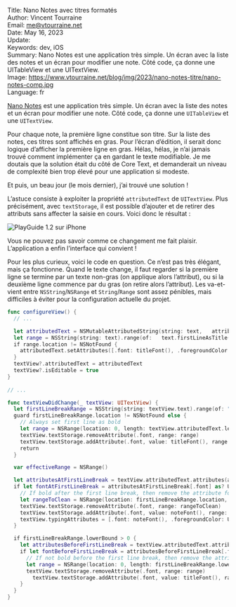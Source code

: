 Title:    Nano Notes avec titres formatés  
Author:   Vincent Tourraine  
Email:    me@vtourraine.net  
Date:     May 16, 2023  
Update:   
Keywords: dev, iOS  
Summary:  Nano Notes est une application très simple. Un écran avec la liste des notes et un écran pour modifier une note. Côté code, ça donne une UITableView et une UITextView.  
Image:    https://www.vtourraine.net/blog/img/2023/nano-notes-titre/nano-notes-comp.jpg  
Language: fr  


[Nano Notes](https://www.studioamanga.com/nanonotes/) est une application très simple. Un écran avec la liste des notes et un écran pour modifier une note. Côté code, ça donne une `UITableView` et une `UITextView`.

Pour chaque note, la première ligne constitue son titre. Sur la liste des notes, ces titres sont affichés en gras. Pour l’écran d’édition, il serait donc logique d’afficher la première ligne en gras. Hélas, hélas, je n’ai jamais trouvé comment implémenter ça en gardant le texte modifiable. Je me doutais que la solution était du côté de Core Text, et demanderait un niveau de complexité bien trop élevé pour une application si modeste.

Et puis, un beau jour (le mois dernier), j’ai trouvé une solution !

L’astuce consiste à exploiter la propriété `attributedText` de `UITextView`. Plus précisément, avec `textStorage`, il est possible d’ajouter et de retirer des attributs sans affecter la saisie en cours. Voici donc le résultat :

![PlayGuide 1.2 sur iPhone](/blog/img/2023/nano-notes-titre/nano-notes-comp.jpg)

Vous ne pouvez pas savoir comme ce changement me fait plaisir. L’application a enfin l’interface qui convient !

Pour les plus curieux, voici le code en question. Ce n’est pas très élégant, mais ça fonctionne. Quand le texte change, il faut regarder si la première ligne se termine par un texte non-gras (on applique alors l’attribut), ou si la deuxième ligne commence par du gras (on retire alors l’attribut). Les va-et-vient entre `NSString`/`NSRange` et `String`/`Range` sont assez pénibles, mais difficiles à éviter pour la configuration actuelle du projet.

``` swift
func configureView() {
  // ...

  let attributedText = NSMutableAttributedString(string: text,   attributes: [.font: noteFont(), .foregroundColor: UIColor.label])
  let range = NSString(string: text).range(of:   text.firstLineAsTitle())
  if range.location != NSNotFound {
    attributedText.setAttributes([.font: titleFont(), .foregroundColor: UIColor.label], range: range)
  }
  textView?.attributedText = attributedText
  textView?.isEditable = true
}
  
// ...

func textViewDidChange(_ textView: UITextView) {
  let firstLineBreakRange = NSString(string: textView.text).range(of: "\n")
  guard firstLineBreakRange.location != NSNotFound else {
    // Always set first line as bold
    let range = NSRange(location: 0, length: textView.attributedText.length)
    textView.textStorage.removeAttribute(.font, range: range)
    textView.textStorage.addAttribute(.font, value: titleFont(), range: range)
    return
  }

  var effectiveRange = NSRange()

  let attributesAtFirstLineBreak = textView.attributedText.attributes(at: firstLineBreakRange.lowerBound, effectiveRange: &effectiveRange)
  if let fontAtFirstLineBreak = attributesAtFirstLineBreak[.font] as? UIFont, fontAtFirstLineBreak.fontDescriptor.symbolicTraits.contains(.traitBold) {
    // If bold after the first line break, then remove the attribute for the range after the break
    let rangeToClean = NSRange(location: firstLineBreakRange.location, length: effectiveRange.upperBound - firstLineBreakRange.location )
    textView.textStorage.removeAttribute(.font, range: rangeToClean)
    textView.textStorage.addAttribute(.font, value: noteFont(), range: rangeToClean)
    textView.typingAttributes = [.font: noteFont(), .foregroundColor: UIColor.label]
  }

  if firstLineBreakRange.lowerBound > 0 {
    let attributesBeforeFirstLineBreak = textView.attributedText.attributes(at: firstLineBreakRange.lowerBound - 1, effectiveRange: &effectiveRange)
    if let fontBeforeFirstLineBreak = attributesBeforeFirstLineBreak[.font] as? UIFont, !fontBeforeFirstLineBreak.fontDescriptor.symbolicTraits.contains(.traitBold) {
      // If not bold before the first line break, then remove the attribute for the range after the break
      let range = NSRange(location: 0, length: firstLineBreakRange.lowerBound)
      textView.textStorage.removeAttribute(.font, range: range)
        textView.textStorage.addAttribute(.font, value: titleFont(), range: range)
    }
  }
}
```
